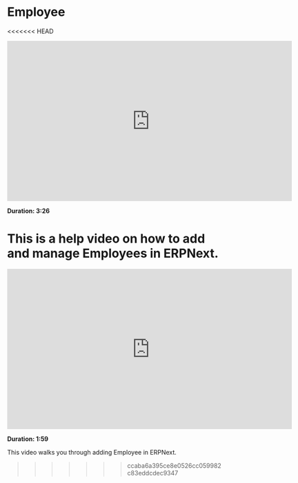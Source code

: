 # Employee

<<<<<<< HEAD
<iframe width="660" height="371" src="https://www.youtube.com/embed/kkwOzeU4wFU" frameborder="0" allowfullscreen></iframe>

**Duration: 3:26**

This is a help video on how to add and manage Employees in ERPNext.
=======
<iframe width="660" height="371" src="https://www.youtube.com/embed/USfIUdZlUhw" frameborder="0" allowfullscreen></iframe>

**Duration: 1:59**

This video walks you through adding Employee in ERPNext.
>>>>>>> ccaba6a395ce8e0526cc059982c83eddcdec9347

